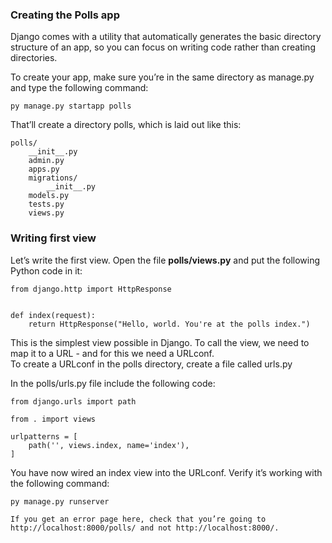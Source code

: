 ### Creating the Polls app

Django comes with a utility that automatically generates the basic directory structure of an app, so you can focus on writing code rather than creating directories.  

To create your app, make sure you’re in the same directory as manage.py and type the following command:

```
py manage.py startapp polls
```

That’ll create a directory polls, which is laid out like this:

```
polls/
    __init__.py
    admin.py
    apps.py
    migrations/
        __init__.py
    models.py
    tests.py
    views.py
```

### Writing first view

Let’s write the first view. Open the file **polls/views.py** and put the following Python code in it:

```
from django.http import HttpResponse


def index(request):
    return HttpResponse("Hello, world. You're at the polls index.")
```

This is the simplest view possible in Django. To call the view, we need to map it to a URL - and for this we need a URLconf.  
To create a URLconf in the polls directory, create a file called urls.py  

In the polls/urls.py file include the following code:  
```
from django.urls import path

from . import views

urlpatterns = [
    path('', views.index, name='index'),
]
```

You have now wired an index view into the URLconf. Verify it’s working with the following command:
```
py manage.py runserver
```

`If you get an error page here, check that you’re going to http://localhost:8000/polls/ and not http://localhost:8000/.`
